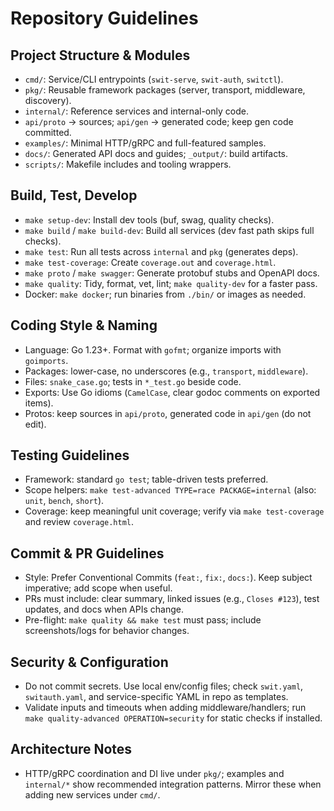 # Repository Guidelines

## Project Structure & Modules
- `cmd/`: Service/CLI entrypoints (`swit-serve`, `swit-auth`, `switctl`).
- `pkg/`: Reusable framework packages (server, transport, middleware, discovery).
- `internal/`: Reference services and internal-only code.
- `api/proto` → sources; `api/gen` → generated code; keep gen code committed.
- `examples/`: Minimal HTTP/gRPC and full-featured samples.
- `docs/`: Generated API docs and guides; `_output/`: build artifacts.
- `scripts/`: Makefile includes and tooling wrappers.

## Build, Test, Develop
- `make setup-dev`: Install dev tools (buf, swag, quality checks).
- `make build` / `make build-dev`: Build all services (dev fast path skips full checks).
- `make test`: Run all tests across `internal` and `pkg` (generates deps).
- `make test-coverage`: Create `coverage.out` and `coverage.html`.
- `make proto` / `make swagger`: Generate protobuf stubs and OpenAPI docs.
- `make quality`: Tidy, format, vet, lint; `make quality-dev` for a faster pass.
- Docker: `make docker`; run binaries from `./bin/` or images as needed.

## Coding Style & Naming
- Language: Go 1.23+. Format with `gofmt`; organize imports with `goimports`.
- Packages: lower-case, no underscores (e.g., `transport`, `middleware`).
- Files: `snake_case.go`; tests in `*_test.go` beside code.
- Exports: Use Go idioms (`CamelCase`, clear godoc comments on exported items).
- Protos: keep sources in `api/proto`, generated code in `api/gen` (do not edit).

## Testing Guidelines
- Framework: standard `go test`; table-driven tests preferred.
- Scope helpers: `make test-advanced TYPE=race PACKAGE=internal` (also: `unit`, `bench`, `short`).
- Coverage: keep meaningful unit coverage; verify via `make test-coverage` and review `coverage.html`.

## Commit & PR Guidelines
- Style: Prefer Conventional Commits (`feat:`, `fix:`, `docs:`). Keep subject imperative; add scope when useful.
- PRs must include: clear summary, linked issues (e.g., `Closes #123`), test updates, and docs when APIs change.
- Pre-flight: `make quality && make test` must pass; include screenshots/logs for behavior changes.

## Security & Configuration
- Do not commit secrets. Use local env/config files; check `swit.yaml`, `switauth.yaml`, and service-specific YAML in repo as templates.
- Validate inputs and timeouts when adding middleware/handlers; run `make quality-advanced OPERATION=security` for static checks if installed.

## Architecture Notes
- HTTP/gRPC coordination and DI live under `pkg/`; examples and `internal/*` show recommended integration patterns. Mirror these when adding new services under `cmd/`.

